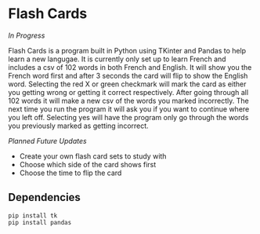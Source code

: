 # Flash Cards

*In Progress*

Flash Cards is a program built in Python using TKinter and Pandas to help learn a new langugae. It is currently only set up to learn French and includes a csv of 102 words in both French and English. It will show you the French word first and after 3 seconds the card will flip to show the English word. Selecting the red X or green checkmark will mark the card as either you getting wrong or getting it correct respectively. After going through all 102 words it will make a new csv of the words you marked incorrectly. The next time you run the program it will ask you if you want to continue where you left off. Selecting yes will have the program only go through the words you previously marked as getting incorrect.

*Planned Future Updates*

 - Create your own flash card sets to study with
 - Choose which side of the card shows first
 - Choose the time to flip the card

## Dependencies
```
pip install tk
pip install pandas
```
